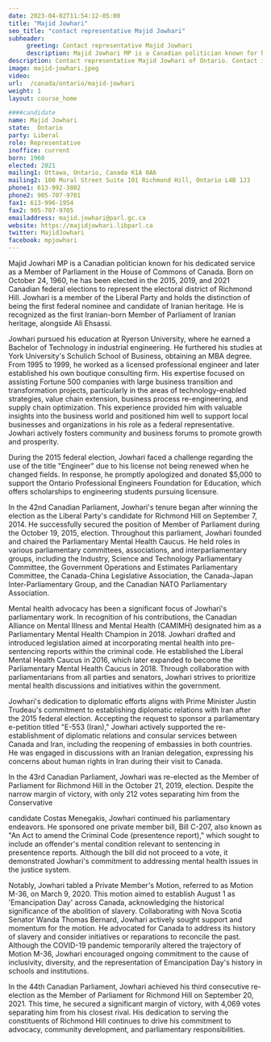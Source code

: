 ```yaml
---
date: 2023-04-02T11:54:12-05:00
title: "Majid Jowhari"
seo_title: "contact representative Majid Jowhari"
subheader:
     greeting: Contact representative Majid Jowhari
     description: Majid Jowhari MP is a Canadian politician known for his dedicated service as a Member of Parliament in the House of Commons of Canada.
description: Contact representative Majid Jowhari of Ontario. Contact information for Majid Jowhari includes email address, phone number, and mailing address.
image: majid-jowhari.jpeg
video:
url:  /canada/ontario/majid-jowhari
weight: 1
layout: course_home

####candidate
name: Majid Jowhari
state:	Ontario
party: Liberal
role: Representative
inoffice: current
born: 1960
elected: 2021
mailing1: Ottawa, Ontario, Canada K1A 0A6
mailing2: 100 Mural Street Suite 101 Richmond Hill, Ontario L4B 1J3
phone1: 613-992-3802
phone2: 905-707-9701
fax1: 613-996-1954
fax2: 905-707-9705
emailaddress: majid.jowhari@parl.gc.ca
website: https://majidjowhari.libparl.ca
twitter: MajidJowhari
facebook: mpjowhari
---
```


Majid Jowhari MP is a Canadian politician known for his dedicated service as a Member of Parliament in the House of Commons of Canada. Born on October 24, 1960, he has been elected in the 2015, 2019, and 2021 Canadian federal elections to represent the electoral district of Richmond Hill. Jowhari is a member of the Liberal Party and holds the distinction of being the first federal nominee and candidate of Iranian heritage. He is recognized as the first Iranian-born Member of Parliament of Iranian heritage, alongside Ali Ehsassi.

Jowhari pursued his education at Ryerson University, where he earned a Bachelor of Technology in industrial engineering. He furthered his studies at York University's Schulich School of Business, obtaining an MBA degree. From 1995 to 1999, he worked as a licensed professional engineer and later established his own boutique consulting firm. His expertise focused on assisting Fortune 500 companies with large business transition and transformation projects, particularly in the areas of technology-enabled strategies, value chain extension, business process re-engineering, and supply chain optimization. This experience provided him with valuable insights into the business world and positioned him well to support local businesses and organizations in his role as a federal representative. Jowhari actively fosters community and business forums to promote growth and prosperity.

During the 2015 federal election, Jowhari faced a challenge regarding the use of the title "Engineer" due to his license not being renewed when he changed fields. In response, he promptly apologized and donated $5,000 to support the Ontario Professional Engineers Foundation for Education, which offers scholarships to engineering students pursuing licensure.

In the 42nd Canadian Parliament, Jowhari's tenure began after winning the election as the Liberal Party's candidate for Richmond Hill on September 7, 2014. He successfully secured the position of Member of Parliament during the October 19, 2015, election. Throughout this parliament, Jowhari founded and chaired the Parliamentary Mental Health Caucus. He held roles in various parliamentary committees, associations, and interparliamentary groups, including the Industry, Science and Technology Parliamentary Committee, the Government Operations and Estimates Parliamentary Committee, the Canada-China Legislative Association, the Canada-Japan Inter-Parliamentary Group, and the Canadian NATO Parliamentary Association.

Mental health advocacy has been a significant focus of Jowhari's parliamentary work. In recognition of his contributions, the Canadian Alliance on Mental Illness and Mental Health (CAMIMH) designated him as a Parliamentary Mental Health Champion in 2018. Jowhari drafted and introduced legislation aimed at incorporating mental health into pre-sentencing reports within the criminal code. He established the Liberal Mental Health Caucus in 2016, which later expanded to become the Parliamentary Mental Health Caucus in 2018. Through collaboration with parliamentarians from all parties and senators, Jowhari strives to prioritize mental health discussions and initiatives within the government.

Jowhari's dedication to diplomatic efforts aligns with Prime Minister Justin Trudeau's commitment to establishing diplomatic relations with Iran after the 2015 federal election. Accepting the request to sponsor a parliamentary e-petition titled "E-553 (Iran)," Jowhari actively supported the re-establishment of diplomatic relations and consular services between Canada and Iran, including the reopening of embassies in both countries. He was engaged in discussions with an Iranian delegation, expressing his concerns about human rights in Iran during their visit to Canada.

In the 43rd Canadian Parliament, Jowhari was re-elected as the Member of Parliament for Richmond Hill in the October 21, 2019, election. Despite the narrow margin of victory, with only 212 votes separating him from the Conservative

 candidate Costas Menegakis, Jowhari continued his parliamentary endeavors. He sponsored one private member bill, Bill C-207, also known as "An Act to amend the Criminal Code (presentence report)," which sought to include an offender's mental condition relevant to sentencing in presentence reports. Although the bill did not proceed to a vote, it demonstrated Jowhari's commitment to addressing mental health issues in the justice system.

Notably, Jowhari tabled a Private Member's Motion, referred to as Motion M-36, on March 9, 2020. This motion aimed to establish August 1 as 'Emancipation Day' across Canada, acknowledging the historical significance of the abolition of slavery. Collaborating with Nova Scotia Senator Wanda Thomas Bernard, Jowhari actively sought support and momentum for the motion. He advocated for Canada to address its history of slavery and consider initiatives or reparations to reconcile the past. Although the COVID-19 pandemic temporarily altered the trajectory of Motion M-36, Jowhari encouraged ongoing commitment to the cause of inclusivity, diversity, and the representation of Emancipation Day's history in schools and institutions.

In the 44th Canadian Parliament, Jowhari achieved his third consecutive re-election as the Member of Parliament for Richmond Hill on September 20, 2021. This time, he secured a significant margin of victory, with 4,069 votes separating him from his closest rival. His dedication to serving the constituents of Richmond Hill continues to drive his commitment to advocacy, community development, and parliamentary responsibilities.
